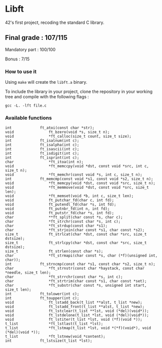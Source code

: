 # Libft

42's first project, recoding the standard C library.

## Final grade : 107/115

Mandatory part : 100/100

Bonus : 7/15

### How to use it

Using ``make`` will create the ``libft.a`` binary.

To include the library in your project, clone the repository in your working tree and compile with the following flags :

```
gcc -L. -lft file.c
```

### Available functions

```
int				ft_atoi(const char *str);
void				ft_bzero(void *s, size_t n);
void				*ft_calloc(size_t count, size_t size);
int				ft_isalnum(int c);
int				ft_isalpha(int c);
int				ft_isascii(int c);
int				ft_isdigit(int c);
int				ft_isprint(int c);
char				*ft_itoa(int n);
void				*ft_memccpy(void *dst, const void *src, int c, size_t n);
void				*ft_memchr(const void *s, int c, size_t n);
int				ft_memcmp(const void *s1, const void *s2, size_t n);
void				*ft_memcpy(void *dst, const void *src, size_t n);
void				*ft_memmove(void *dst, const void *src, size_t len);
void				*ft_memset(void *b, int c, size_t len);
void				ft_putchar_fd(char c, int fd);
void				ft_putendl_fd(char *s, int fd);
void				ft_putnbr_fd(int n, int fd);
void				ft_putstr_fd(char *s, int fd);
char				**ft_split(char const *s, char c);
char				*ft_strchr(const char *s, int c);
char				*ft_strdup(const char *s1);
char				*ft_strjoin(char const *s1, char const *s2);
size_t				ft_strlcat(char *dst, const char *src, size_t dstsize);
size_t				ft_strlcpy(char *dst, const char *src, size_t dstsize);
size_t				ft_strlen(const char *s);
char				*ft_strmapi(char const *s, char (*f)(unsigned int, char));
int				ft_strncmp(const char *s1, const char *s2, size_t n);
char				*ft_strnstr(const char *haystack, const char *needle, size_t len);
char				*ft_strrchr(const char *s, int c);
char				*ft_strtrim(char const *s1, char const *set);
char				*ft_substr(char const *s, unsigned int start, size_t len);
int				ft_tolower(int c);
int				ft_toupper(int c);
void				ft_lstadd_back(t_list **alst, t_list *new);
void				ft_lstadd_front(t_list **alst, t_list *new);
void				ft_lstclear(t_list **lst, void (*del)(void*));
void				ft_lstdelone(t_list *lst, void (*del)(void*));
void				ft_lstiter(t_list *lst, void (*f)(void *));
t_list				*ft_lstlast(t_list *lst);
t_list				*ft_lstmap(t_list *lst, void *(*f)(void*), void (*del)(void *));
t_list				*ft_lstnew(void *content);
int				ft_lstsize(t_list *lst);
```
